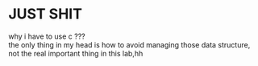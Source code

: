 # JUST SHIT

why i have to use c ???    
the only thing in my head is how to avoid managing those data structure, not the real important thing in this lab,hh